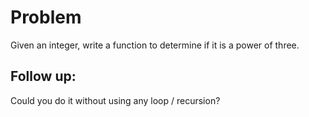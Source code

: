 # Problem  
Given an integer, write a function to determine if it is a power of three.

## Follow up:  
Could you do it without using any loop / recursion?  